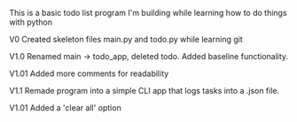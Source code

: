 This is a basic todo list program I'm building while learning how to do things with python

V0 Created skeleton files main.py and todo.py while learning git

V1.0 Renamed main -> todo_app, deleted todo. Added baseline functionality.

V1.01 Added more comments for readability

V1.1 Remade program into a simple CLI app that logs tasks into a .json file. 

V1.01 Added a 'clear all' option


